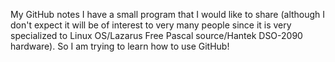 My GitHub notes 
I have a small program that I would like to share (although I don't expect it will be of interest to very many people since it is
very specialized to Linux OS/Lazarus Free Pascal source/Hantek DSO-2090 hardware).  So I am trying to learn how to use GitHub!

